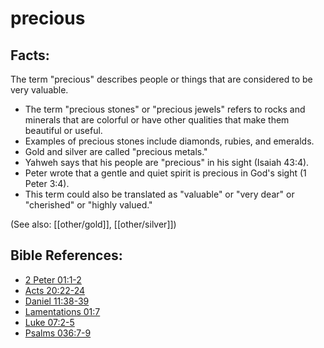# precious #

## Facts: ##

The term "precious" describes people or things that are considered to be very valuable.

* The term "precious stones" or "precious jewels" refers to rocks and minerals that are colorful or have other qualities that make them beautiful or useful.
* Examples of precious stones include diamonds, rubies, and emeralds.
* Gold and silver are called "precious metals."
* Yahweh says that his people are "precious" in his sight (Isaiah 43:4).
* Peter wrote that a gentle and quiet spirit is precious in God's sight (1 Peter 3:4).
* This term could also be translated as "valuable" or "very dear" or "cherished" or "highly valued."

(See also: [[other/gold]], [[other/silver]])

## Bible References: ##

* [2 Peter 01:1-2](en/tn/2pe/help/01/01)
* [Acts 20:22-24](en/tn/act/help/20/22)
* [Daniel 11:38-39](en/tn/dan/help/11/38)
* [Lamentations 01:7](en/tn/lam/help/01/07)
* [Luke 07:2-5](en/tn/luk/help/07/02)
* [Psalms 036:7-9](en/tn/psa/help/36/07)